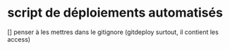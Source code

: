 # script de déploiements automatisés

[] penser à les mettres dans le gitignore (gitdeploy surtout, il contient les access)